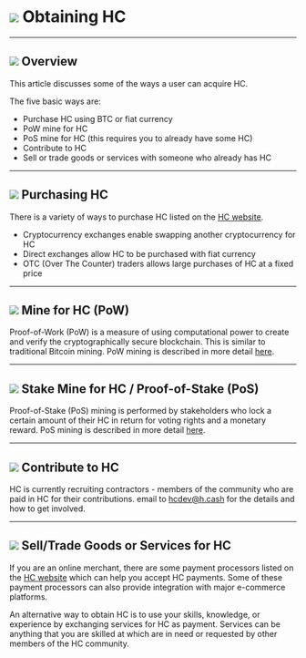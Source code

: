 # <img class="dcr-icon" src="/img/dcr-icons/ObtainingDecred.svg" /> Obtaining HC

---

## <img class="dcr-icon" src="/img/dcr-icons/Info.svg" /> Overview

This article discusses some of the ways a user can acquire HC.

The five basic ways are:

* Purchase HC using BTC or fiat currency
* PoW mine for HC
* PoS mine for HC (this requires you to already have some HC)
* Contribute to HC
* Sell or trade goods or services with someone who already has HC

---

## <img class="dcr-icon" src="/img/dcr-icons/PurchasingDCR.svg" /> Purchasing HC

There is a variety of ways to purchase HC listed on the [HC website](https://h.cash).

* Cryptocurrency exchanges enable swapping another cryptocurrency for HC
* Direct exchanges allow HC to be purchased with fiat currency
* OTC (Over The Counter) traders allows large purchases of HC at a fixed price

---

## <img class="dcr-icon" src="/img/dcr-icons/PoWMine.svg" /> Mine for HC (PoW)

Proof-of-Work (PoW) is a measure of using computational power to create and verify the cryptographically secure blockchain.  This is similar to traditional Bitcoin mining. PoW mining is described in more detail [here](/mining/proof-of-work).

---

## <img class="dcr-icon" src="/img/dcr-icons/TicketVoted.svg" /> Stake Mine for HC / Proof-of-Stake (PoS)

Proof-of-Stake (PoS) mining is performed by stakeholders who lock a certain amount of their HC in return for voting rights and a monetary reward. PoS mining is described in more detail [here](/mining/proof-of-stake).

---

## <img class="dcr-icon" src="/img/dcr-icons/Credits.svg" /> Contribute to HC

HC is currently recruiting contractors - members of the community who are paid in HC for their contributions. email to  hcdev@h.cash for the details and how to get involved.

---

## <img class="dcr-icon" src="/img/dcr-icons/SellGoods.svg" /> Sell/Trade Goods or Services for HC

If you are an online merchant, there are some payment processors listed on the [HC website](https://h.cash) which can help you accept HC payments. Some of these payment processors can also provide integration with major e-commerce platforms.

An alternative way to obtain HC is to use your skills, knowledge, or experience by exchanging services for HC as payment.  Services can be anything that you are skilled at which are in need or requested by other members of the HC community.
